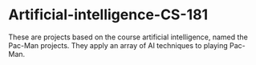 # Artificial-intelligence-CS-181
These are projects based on the course artificial intelligence, named the Pac-Man projects. They apply an array of AI techniques to playing Pac-Man.
